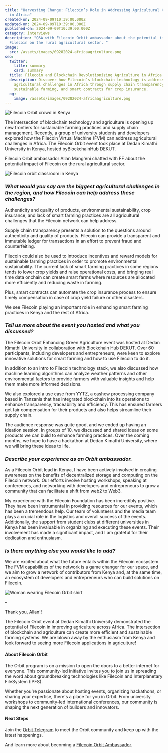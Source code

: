 ```yaml
---
title: "Harvesting Change: Filecoin’s Role in Addressing Agricultural Challenges
  in Africa"
created-on: 2024-09-09T10:39:00.000Z
updated-on: 2024-09-09T10:39:00.000Z
published-on: 2024-09-09T10:39:00.000Z
category: interviews
description: "Q&A with Filecoin Orbit ambassador about the potential impact of
  Filecoin on the rural agricultural sector. "
image:
  src: /assets/images/09282024-africaagriculture.png
seo:
  twitter:
    title: summary
    card: summary
  title: Filecoin and Blockchain Revolutionizing Agriculture in Africa
  description: Discover how Filecoin’s blockchain technology is addressing
    agricultural challenges in Africa through supply chain transparency,
    sustainable farming, and smart contracts for crop insurance.
  og:
    image: /assets/images/09282024-africaagriculture.png
---
```

![ Filecoin Orbit crowd in Kenya](/assets/images/_mg_1825-1-resize.jpg)

The intersection of blockchain technology and agriculture is opening up new frontiers for sustainable farming practices and supply chain management. Recently, a group of university students and developers explored how the Filecoin Virtual Machine (FVM) can address agricultural challenges in Africa. The Filecoin Orbit event took place at Dedan Kimathi University in Kenya, hosted byBlockchainHub DEKUT. 

Filecoin Orbit ambassador Allan Mang'eni chatted with FF about the potential impact of Filecoin on the rural agricultural sector. 

![Filecoin orbit classroom in Kenya](/assets/images/img_1400-2-resize.jpg)

### ***What would you say are the biggest agricultural challenges in the region, and how Filecoin can help address these challenges?***

Authenticity and quality of products, environmental sustainability, crop insurance, and lack of smart farming practices are all agricultural challenges that the Filecoin network can help address.

Supply chain transparency presents a solution to the questions around authenticity and quality of products. Filecoin can provide a transparent and immutable ledger for transactions in an effort to prevent fraud and counterfeiting.

Filecoin could also be used to introduce incentives and reward models for sustainable farming practices in order to promote environmental sustainability. The current lack of smart farming practices in some regions tends to lower crop yields and raise operational costs, and bringing real time data onchain can create smart farms where resources are allocated more efficiently and reducing waste in farming.

Plus, smart contracts can automate the crop insurance process to ensure timely compensation in case of crop yield failure or other disasters. 

We see Filecoin playing an important role in enhancing smart farming practices in Kenya and the rest of Africa.

### ***Tell us more about the event you hosted and what you discussed?***

The Filecoin Orbit Enhancing Green Agriculture event was hosted at Dedan Kimathi University in collaboration with Blockchain Hub DEKUT. Over 60 participants, including developers and entrepreneurs, were keen to explore innovative solutions for smart farming and how to use Filecoin to do it.

In addition to an intro to Filecoin technology stack, we also discussed how machine learning algorithms can analyze weather patterns and other environmental factors to provide farmers with valuable insights and help them make more informed decisions. 

We also explored a use case from YYTZ, a cashew processing company based in Tanzania that has integrated blockchain into its operations to enhance transparency, traceability and efficiency. This has ensured farmers get fair compensation for their products and also helps streamline their supply chain. 

The audience response was quite good, and we ended up having an ideation session. In groups of 10, we discussed and shared ideas on some products we can build to enhance farming practices. Over the coming months, we hope to have a hackathon at Dedan Kimathi University, where we will bring these ideas to life. 

### ***Describe your experience as an Orbit ambassador.***

As a Filecoin Orbit lead in Kenya, I have been actively involved in creating awareness on the benefits of decentralized storage and computing on the Filecoin network. Our efforts involve hosting workshops, speaking at conferences, and networking with developers and entrepreneurs to grow a community that can facilitate a shift from web2 to Web3. 

My experience with the Filecoin Foundation has been incredibly positive. They have been instrumental in providing resources for our events, which has been a tremendous help. Our team of volunteers and the media team plays a crucial role in the logistics and overall success of the events. Additionally, the support from student clubs at different universities in Kenya has been invaluable in organizing and executing these events. Their involvement has made a significant impact, and I am grateful for their dedication and enthusiasm.

### ***Is there anything else you would like to add?***

We are excited about what the future entails within the Filecoin ecosystem. The FVM capabilities of the network is a game changer for our space, and we aim to grow a network of contributors from Kenya and, at the same time, an ecosystem of developers and entrepreneurs who can build solutions on Filecoin.



![Woman wearing Filecoin Orbit shirt](/assets/images/_mg_1974-1-resize.jpg)

–

Thank you, Allan!!

The Filecoin Orbit event at Dedan Kimathi University demonstrated the potential of Filecoin in improving agriculture across Africa. The intersection of blockchain and agriculture can create more efficient and sustainable farming systems. We are blown away by the enthusiasm from Kenya and look forward to seeing more Filecoin applications in agriculture!

#### About Filecoin Orbit 

The Orbit program is on a mission to open the doors to a better internet for everyone. This community-led initiative invites you to join us in spreading the word about groundbreaking technologies like Filecoin and Interplanetary FileSystem (IPFS).

Whether you're passionate about hosting events, organizing hackathons, or sharing your expertise, there's a place for you in Orbit. From university workshops to community-led international conferences, our community is shaping the next generation of builders and innovators. 

#### Next Steps

Join the [Orbit Telegram](https://t.me/+paZoibJ0T45lODIx) to meet the Orbit community and keep up with the latest happenings.

And learn more about becoming a [Filecoin Orbit Ambassador](https://airtable.com/appAGdqyYrqoFNuPI/shrKrbPOdxGNnMM9C).
